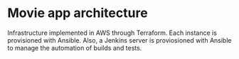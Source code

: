 # Movie app architecture
Infrastructure implemented in AWS through Terraform. Each instance is provisioned with Ansible. Also, a Jenkins server is proviosioned with Ansible to manage the automation of builds and tests. 
